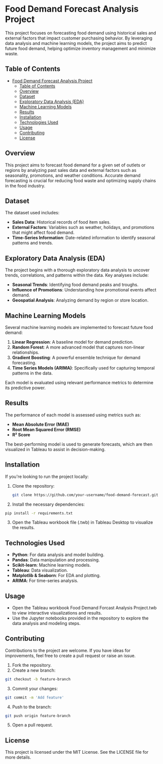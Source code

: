 # Food Demand Forecast Analysis Project

This project focuses on forecasting food demand using historical sales and external factors that impact customer purchasing behavior. By leveraging data analysis and machine learning models, the project aims to predict future food demand, helping optimize inventory management and minimize waste.

## Table of Contents
- [Food Demand Forecast Analysis Project](#food-demand-forecast-analysis-project)
  - [Table of Contents](#table-of-contents)
  - [Overview](#overview)
  - [Dataset](#dataset)
  - [Exploratory Data Analysis (EDA)](#exploratory-data-analysis-eda)
  - [Machine Learning Models](#machine-learning-models)
  - [Results](#results)
  - [Installation](#installation)
  - [Technologies Used](#technologies-used)
  - [Usage](#usage)
  - [Contributing](#contributing)
  - [License](#license)

## Overview

This project aims to forecast food demand for a given set of outlets or regions by analyzing past sales data and external factors such as seasonality, promotions, and weather conditions. Accurate demand forecasting is crucial for reducing food waste and optimizing supply chains in the food industry.

## Dataset

The dataset used includes:
- **Sales Data**: Historical records of food item sales.
- **External Factors**: Variables such as weather, holidays, and promotions that might affect food demand.
- **Time-Series Information**: Date-related information to identify seasonal patterns and trends.

## Exploratory Data Analysis (EDA)

The project begins with a thorough exploratory data analysis to uncover trends, correlations, and patterns within the data. Key analyses include:
- **Seasonal Trends**: Identifying food demand peaks and troughs.
- **Influence of Promotions**: Understanding how promotional events affect demand.
- **Geospatial Analysis**: Analyzing demand by region or store location.

## Machine Learning Models

Several machine learning models are implemented to forecast future food demand:
1. **Linear Regression**: A baseline model for demand prediction.
2. **Random Forest**: A more advanced model that captures non-linear relationships.
3. **Gradient Boosting**: A powerful ensemble technique for demand forecasting.
4. **Time Series Models (ARIMA)**: Specifically used for capturing temporal patterns in the data.

Each model is evaluated using relevant performance metrics to determine its predictive power.

## Results

The performance of each model is assessed using metrics such as:
- **Mean Absolute Error (MAE)**
- **Root Mean Squared Error (RMSE)**
- **R² Score**

The best-performing model is used to generate forecasts, which are then visualized in Tableau to assist in decision-making.

## Installation

If you're looking to run the project locally:

1. Clone the repository:
   ```bash
   git clone https://github.com/your-username/food-demand-forecast.git
   ```
2. Install the necessary dependencies:

```bash
pip install -r requirements.txt
```
3. Open the Tableau workbook file (.twb) in Tableau Desktop to visualize the results.

## Technologies Used
- **Python**: For data analysis and model building.
- **Pandas**: Data manipulation and processing.
- **Scikit-learn**: Machine learning models.
- **Tableau**: Data visualization.
- **Matplotlib & Seaborn**: For EDA and plotting.
- **ARIMA**: For time-series analysis.
## Usage
- Open the Tableau workbook Food Demand Forcast Analysis Project.twb to view interactive visualizations and results.
- Use the Jupyter notebooks provided in the repository to explore the data analysis and modeling steps.
## Contributing
Contributions to the project are welcome. If you have ideas for improvements, feel free to create a pull request or raise an issue.

1. Fork the repository.
2. Create a new branch:
```bash
git checkout -b feature-branch
```
3. Commit your changes:
```bash
git commit -m 'Add feature'
```
4. Push to the branch:
```bash
git push origin feature-branch
```
5. Open a pull request.
## License
This project is licensed under the MIT License. See the LICENSE file for more details.